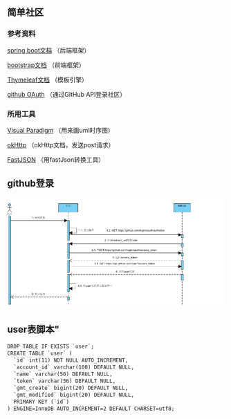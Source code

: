 ## 简单社区

### 参考资料
[spring boot文档](https://zed058.cn/code/dev/Spring%20Boot%20%E5%85%A5%E9%97%A8.html) （后端框架）

[bootstrap文档](https://v3.bootcss.com/getting-started/) （前端框架）

[Thymeleaf文档](https://spring.io/guides/gs/serving-web-content/)  （模板引擎）

[github OAuth](https://developer.github.com/apps/building-oauth-apps/creating-an-oauth-app/) （通过GitHub API登录社区）


### 所用工具
[Visual Paradigm](https://www.visual-paradigm.com/cn/download/) （用来画uml时序图）

[okHttp](https://square.github.io/okhttp/) （okHttp文档，发送post请求）

[FastJSON](https://mvnrepository.com/artifact/com.alibaba/fastjson) （用fastJson转换工具）


## github登录
![githubLogin](images/git登录时序图.jpg)

## user表脚本"
    DROP TABLE IF EXISTS `user`;
    CREATE TABLE `user` (
      `id` int(11) NOT NULL AUTO_INCREMENT,
      `account_id` varchar(100) DEFAULT NULL,
      `name` varchar(50) DEFAULT NULL,
      `token` varchar(36) DEFAULT NULL,
      `gmt_create` bigint(20) DEFAULT NULL,
      `gmt_modified` bigint(20) DEFAULT NULL,
      PRIMARY KEY (`id`)
    ) ENGINE=InnoDB AUTO_INCREMENT=2 DEFAULT CHARSET=utf8;
    


